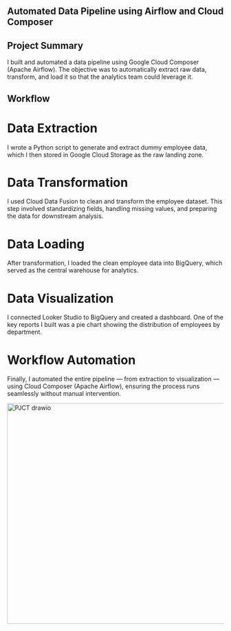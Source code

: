 ## Automated Data Pipeline using Airflow and Cloud Composer
## Project Summary


I built and automated a data pipeline using Google Cloud Composer (Apache Airflow). The objective was to automatically extract raw data, transform, and load it so that the analytics team could leverage it.


## Workflow



# Data Extraction
I wrote a Python script to generate and extract dummy employee data, which I then stored in Google Cloud Storage as the raw landing zone.

# Data Transformation
I used Cloud Data Fusion to clean and transform the employee dataset. This step involved standardizing fields, handling missing values, and preparing the data for downstream analysis.

# Data Loading
After transformation, I loaded the clean employee data into BigQuery, which served as the central warehouse for analytics.

# Data Visualization
I connected Looker Studio to BigQuery and created a dashboard. One of the key reports I built was a pie chart showing the distribution of employees by department.

# Workflow Automation
Finally, I automated the entire pipeline — from extraction to visualization — using Cloud Composer (Apache Airflow), ensuring the process runs seamlessly without manual intervention.


<img width="929" height="512" alt="PJCT drawio" src="https://github.com/user-attachments/assets/01a082fb-c152-4aad-ad07-541394a17079" />

